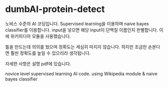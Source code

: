 # dumbAI-protein-detect

노비스 수준의 AI 코딩입니다. Supervised learning을 이용하며 naive bayes classifier를 이용합니다.
input을 넣으면 해당 input이 단백질 이름인지 판별합니다. 이에 위키피디아 모듈을 사용했습니다.

틀을 만드는데 의의를 뒀으며 정확도는 세심히 따지지 않습니다.
하지만 조금만 손본다면 훨씬 정확도를 높일 수 있으리라 생각됩니다.

자세한 사항은 설명 pdf에 있습니다.


novice level supervised learning AI code. using Wikipedia module & naive bayes classifier
